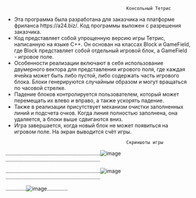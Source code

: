                                                   Консольный Тетрис

<ul>
<li>Эта программа была разработана для заказчика на платформе фриланса https://a24.biz/. Код программы выложен с разрешения заказчика. </li>
<li>Код представляет собой упрощенную версию игры Тетрис, написанную на языке C++. Он основан на классах Block и GameField, где Block представляет собой отдельный игровой блок, а GameField - игровое поле.</li>
<li>Особенности реализации включают в себя использование двумерного вектора для представления игрового поля, где каждая ячейка может быть либо пустой, либо содержать часть игрового блока. Блоки генерируются случайным образом и могут вращаться по часовой стрелке.</li>
<li>Падение блоков контролируется пользователем, который может перемещать их влево и вправо, а также ускорять падение.</li>
<li>Также в реализации присутствует механизм очистки заполненных линий и подсчета очков. Когда линия полностью заполнена, она удаляется, а блоки выше сдвигаются вниз.</li>
<li>Игра завершается, когда новый блок не может появиться на игровом поле. На экран выводится счёт игры.</li>
</ul>

                                                  Скриншоты игры
                                                  
................................................................![image](https://github.com/KadukovNikita/Console_Tetris/assets/86073191/4176378c-9d17-4a96-a44e-c221e297b3b4)................................................................

................................................................![image](https://github.com/KadukovNikita/Console_Tetris/assets/86073191/7a91918b-7788-4980-b7e1-0fa614ad1deb)................................................................


..............![image](https://github.com/KadukovNikita/Console_Tetris/assets/86073191/7f268ff7-0928-435e-a7a9-e6a03f33085a)..............
